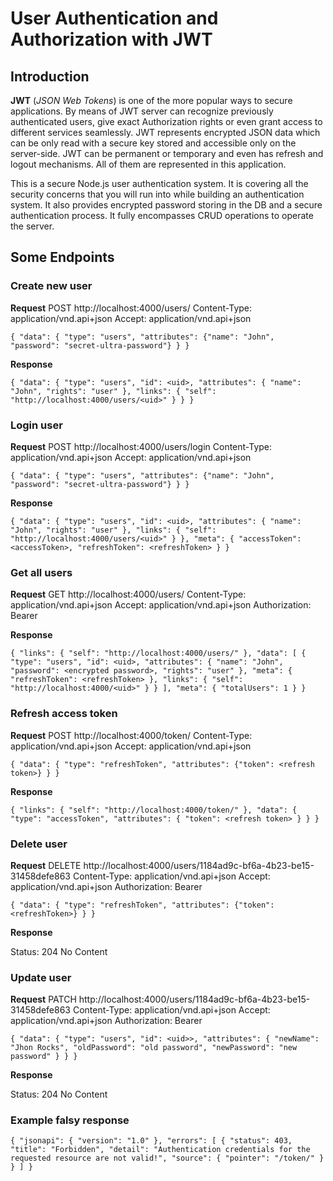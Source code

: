 # User Authentication and Authorization with JWT

## Introduction

**JWT** (_JSON Web Tokens_) is one of the more popular ways to secure applications. By means of JWT server can recognize previously authenticated users, give exact Authorization rights or even grant access to different services seamlessly. JWT represents encrypted JSON data which can be only read with a secure key stored and accessible only on the server-side. JWT can be permanent or temporary and even has refresh and logout mechanisms. All of them are represented in this application.

This is a secure Node.js user authentication system. It is covering all the security concerns that you will run into while building an authentication system. It also provides encrypted password storing in the DB and a secure authentication process. It fully encompasses CRUD operations to operate the server.

## Some Endpoints

### Create new user

**Request**
POST http://localhost:4000/users/
Content-Type: application/vnd.api+json
Accept: application/vnd.api+json

`{ "data": { "type": "users", "attributes": {"name": "John", "password": "secret-ultra-password"} } }`

**Response**

`{ "data": { "type": "users", "id": <uid>, "attributes": { "name": "John", "rights": "user" }, "links": { "self": "http://localhost:4000/users/<uid>" } } }`

### Login user

**Request**
POST http://localhost:4000/users/login
Content-Type: application/vnd.api+json
Accept: application/vnd.api+json

`{ "data": { "type": "users", "attributes": {"name": "John", "password": "secret-ultra-password"} } }`

**Response**

`{ "data": { "type": "users", "id": <uid>, "attributes": { "name": "John", "rights": "user" }, "links": { "self": "http://localhost:4000/users/<uid>" } }, "meta": { "accessToken": <accessToken>, "refreshToken": <refreshToken> } }`

### Get all users

**Request**
GET http://localhost:4000/users/
Content-Type: application/vnd.api+json
Accept: application/vnd.api+json
Authorization: Bearer <accessToken>

**Response**

`{ "links": { "self": "http://localhost:4000/users/" }, "data": [ { "type": "users", "id": <uid>, "attributes": { "name": "John", "password": <encrypted password>, "rights": "user" }, "meta": { "refreshToken": <refreshToken> }, "links": { "self": "http://localhost:4000/<uid>" } } ], "meta": { "totalUsers": 1 } }`

### Refresh access token

**Request**
POST http://localhost:4000/token/
Content-Type: application/vnd.api+json
Accept: application/vnd.api+json

`{ "data": { "type": "refreshToken", "attributes": {"token": <refresh token>} } }`

**Response**

`{ "links": { "self": "http://localhost:4000/token/" }, "data": { "type": "accessToken", "attributes": { "token": <refresh token> } } }`

### Delete user

**Request**
DELETE http://localhost:4000/users/1184ad9c-bf6a-4b23-be15-31458defe863
Content-Type: application/vnd.api+json
Accept: application/vnd.api+json
Authorization: Bearer <accessToken>

`{ "data": { "type": "refreshToken", "attributes": {"token": <refreshToken>} } }`

**Response**

Status: 204
No Content

### Update user

**Request**
PATCH http://localhost:4000/users/1184ad9c-bf6a-4b23-be15-31458defe863
Content-Type: application/vnd.api+json
Accept: application/vnd.api+json
Authorization: Bearer <accessToken>

`{ "data": { "type": "users", "id": <uid>>, "attributes": { "newName": "Jhon Rocks", "oldPassword": "old password", "newPassword": "new password" } } }`

**Response**

Status: 204
No Content

### Example falsy response

`{ "jsonapi": { "version": "1.0" }, "errors": [ { "status": 403, "title": "Forbidden", "detail": "Authentication credentials for the requested resource are not valid!", "source": { "pointer": "/token/" } } ] }`
